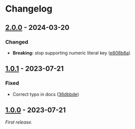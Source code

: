 # Changelog

## [2.0.0] - 2024-03-20

### Changed

- **Breaking:** stop supporting numeric literal key ([e808b8a](https://github.com/bojavou/acorn-import-attributes/commit/e808b8ac26e14bb6dbe8fb9c4daf71d4f2d362a4))

## [1.0.1] - 2023-07-21

### Fixed

- Correct typo in docs ([36dbbde](https://github.com/bojavou/acorn-import-attributes/commit/36dbbde3ef3ed95e6b0eedbe43b173bbcf8d84c7))

## [1.0.0] - 2023-07-21

_First release._

[2.0.0]: https://github.com/bojavou/acorn-import-attributes/releases/tag/v2.0.0
[1.0.1]: https://github.com/bojavou/acorn-import-attributes/releases/tag/v1.0.1
[1.0.0]: https://github.com/bojavou/acorn-import-attributes/releases/tag/v1.0.0

